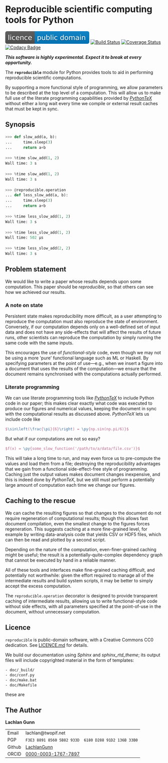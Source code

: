Reproducible scientific computing tools for Python
==================================================

![Public Domain](doc/images/badge-licence-publicdomain.svg)
[![Build Status](https://travis-ci.org/LachlanGunn/reproducible.svg?branch=master)](https://travis-ci.org/LachlanGunn/reproducible)
[![Coverage Status](https://coveralls.io/repos/github/LachlanGunn/reproducible/badge.svg)](https://coveralls.io/github/LachlanGunn/reproducible)
[![Codacy Badge](https://api.codacy.com/project/badge/Grade/29dfd6e38473454cb2e29b388bb8b28c)](https://www.codacy.com/app/LachlanGunn/reproducible?utm_source=github.com&amp;utm_medium=referral&amp;utm_content=LachlanGunn/reproducible&amp;utm_campaign=Badge_Grade)

___This software is highly experimental.  Expect it to break at every
    opportunity.___

The **`reproducible`** module for Python provides tools to aid
in performing reproducible scientific computations.

By supporting a more functional style of programming, we allow
parameters to be described at the top level of a computation.
This will allow us to make full use of the literate programming
capabilities provided by
[_PythonTeX_](https://github.com/gpoore/pythontex)
without either a long wait every time we compile or external result
caches that must be kept in sync.

Synopsis
--------

```python
>>> def slow_add(a, b):
...     time.sleep(3)
...     return a+b

>>> %time slow_add(1, 2)
Wall time: 3 s

>>> %time slow_add(1, 2)
Wall time: 3 s

>>> @reproducible.operation
... def less_slow_add(a, b):
...     time.sleep(3)
...     return a+b

>>> %time less_slow_add(1, 2)
Wall time: 3 s

>>> %time less_slow_add(1, 2)
Wall time: 502 µs

>>> %time less_slow_add(2, 2)
Wall time: 3 s
```

Problem statement
-----------------

We would like to write a paper whose results depends upon
some computation.  This paper should be *reproducible*, so that
others can see how we achieved our results.

### A note on state

Persistent state makes reproducibility more difficult, as a user
attempting to reproduce the computation must also reproduce the
state of environment.  Conversely, if our computation depends only
on a well-defined set of input data and does not have any side-effects
that will affect the results of future runs, other scientists can
reproduce the computation by simply running the same code with the
same inputs.

This encourages the use of _functional-style_ code, even though we
may not be using a more 'pure' functional language such as ML or
Haskell.  By specifying parameters at the point of use&mdash;e.g., when
we insert a figure into a document that uses the results of the
computation&mdash;we ensure that the document remains synchronised
with the computations actually performed.

### Literate programming

We can use literate programming tools like
[_PythonTeX_](https://github.com/gpoore/pythontex) to include Python
code in our paper; this makes clear exactly what code was executed
to produce our figures and numerical values, keeping the document
in sync with the computational results as discussed above.
_PythonTeX_ lets us include code like

```LaTeX
$\sin\left(\frac{\pi}{6}\right) = \py{np.sin(np.pi/6)}$
```
But what if our computations are not so easy?
```LaTeX
$f(x) = \py{some_slow_function('/path/to/a/data/file.csv')}$
```
This will take a long time to run, and may even force us to pre-compute
the values and load them from a file; destroying the reproducibility
advantages that we gain from a functional side-effect-free style
of programming.  Caching just the output values makes document changes
inexpensive, and this is indeed done by _PythonTeX_, but we still must
perform a potentially large amount of computation each time we change
our figures.


Caching to the rescue
---------------------

We can cache the resulting figures so that changes to the document do
not require regeneration of computational results; though this allows
fast document compilation, even the smallest change to the figures
forces regeneration.  This suggests caching at a more fine-grained
level, for example by writing data-analysis code that yields
CSV or HDF5 files, which can then be read and plotted by a second
script.

Depending on the nature of the computation, even-finer-grained
caching might be useful; the result is a potentially-quite-complex
dependency graph that cannot be executed by hand in a reliable
manner.

All of these tools and interfaces make fine-grained caching difficult,
and potentially not worthwhile: given the effort required to manage
all of the intermediate results and build system scripts, it may be
better to simply accept the excess computation.

The `reproducible.operation` decorator is designed to provide
transparent caching of intermediate results, allowing us to write
functional-style code without side effects, with all parameters
specified at the point-of-use in the document, without
unnecessary computation.

Licence
-------

`reproducible` is public-domain software, with a Creative Commons CC0
dedication.  See [LICENCE.md](LICENCE.md) for details.

We build our documentation using _Sphinx_ and _sphinx_rtd_theme_; its
output files will include copyrighted material in the form of
templates:

    - doc/_build/
    - doc/conf.py
    - doc/make.bat
    - doc/Makefile

these are

The Author
----------

**Lachlan Gunn**

<table>
<tr><td>Email</td><td>lachlan@twopif.net</td></tr>
<tr>
    <td>PGP</td>
    <td><code>F3E3 8891 8560 5B82 933D  6180 D288 91D2 136B 33B0</code></td>
</tr>
<tr>
    <td>Github</td>
    <td><a href="https://github.com/lachlangunn">LachlanGunn</a></td>
</tr>
<tr>
    <td>ORCID</td>
    <td><a href="https://orcid.org/0000-0003-1767-7897">0000-0003-1767-7897</a></td>
</tr>
</table>
